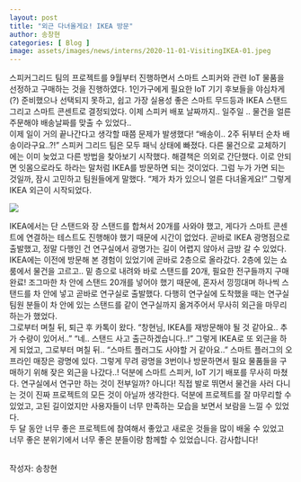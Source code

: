 ```yaml
---
layout: post
title: "외근 다녀올게요! IKEA 방문"
author: 송창현
categories: [ Blog ]
image: assets/images/news/interns/2020-11-01-VisitingIKEA-01.jpeg
---
```


스피커그리드 팀의 프로젝트를 9월부터 진행하면서 스마트 스피커와 관련 IoT 물품을 선정하고 구매하는 것을 진행하였다. 1인가구에게 필요한 IoT 기기 후보들을 야심차게(?) 준비했으나 선택되지 못하고, 쉽고 가장 실용성 좋은 스마트 무드등과 IKEA 스탠드 그리고 스마트 콘센트로 결정되었다. 이제 스피커 배포 날짜까지.. 일주일 .. 물건을 얼른 주문해야 배송날짜를 맞출 수 있었다..<br>
이제 일이 거의 끝나간다고 생각할 때쯤 문제가 발생했다! “배송이.. 2주 뒤부터 순차 배송이라구요..?!” 스피커 그리드 팀은 모두 패닉 상태에 빠졌다. 다른 물건으로 교체하기에는 이미 늦었고 다른 방법을 찾아보기 시작했다. 해결책은 의외로 간단했다. 이로 안되면 잇몸으로라도 하라는 말처럼 IKEA를 방문하면 되는 것이었다. 그럼 누가 가면 되는 것일까, 잠시 고민하고 팀원들에게 말했다. “제가 차가 있으니 얼른 다녀올게요!” 그렇게 IKEA 외근이 시작되었다.<br>

<img src="{{site.baseurl}}/assets/images/news/interns/2020-11-01-VisitingIKEA-02.jpeg">

IKEA에서는 단 스탠드와 장 스탠드를 합쳐서 20개를 사와야 했고, 게다가 스마트 콘센트에 연결하는 테스트도 진행해야 했기 때문에 시간이 없었다. 곧바로 IKEA 광명점으로 출발했고, 정말 다행인 건 연구실에서 광명가는 길이 어렵지 않아서 금방 갈 수 있었다. IKEA에는 이전에 방문해 본 경험이 있었기에 곧바로 2층으로 올라갔다. 2층에 있는 쇼룸에서 물건을 고르고.. 밑 층으로 내려와 바로 스탠드를 20개, 필요한 전구들까지 구매 완료! 조그마한 차 안에 스탠드 20개를 넣어야 했기 때문에, 혼자서 낑낑대며 하나씩 스탠드를 차 안에 넣고 곧바로 연구실로 출발했다. 다행히 연구실에 도착했을 때는 연구실 팀원 분들이 차 안에 있는 스탠드를 같이 연구실까지 옮겨주어서 무사히 외근을 마무리 하는가 했었다.<br>
그로부터 며칠 뒤, 퇴근 후 카톡이 왔다.
“창현님, IKEA를 재방문해야 될 것 같아요.. 추가 수량이 있어서..”
“네.. 스탠드 사고 출근하겠습니다..!” 그렇게 IKEA로 또 외근을 하게 되었고, 그로부터 며칠 뒤..
“스마트 플러그도 사야할 거 같아요..” 스마트 플러그의 오프라인 매장은 광명에 있다.
그렇게 무려 광명을 3번이나 방문하면서 필요 물품들을 구매하기 위해 잦은 외근을 나갔다..! 덕분에 스마트 스피커, IoT 기기 배포를 무사히 마쳤다. 연구실에서 연구만 하는 것이 전부일까? 아니다! 직접 발로 뛰면서 물건을 사러 다니는 것이 진짜 프로젝트의 모든 것이 아닐까 생각한다. 덕분에 프로젝트를 잘 마무리할 수 있었고, 고된 길이었지만 사용자들이 너무 만족하는 모습을 보면서 보람을 느낄 수 있었다. <br>
두 달 동안 너무 좋은 프로젝트에 참여해서 좋았고 새로운 것들을 많이 배울 수 있었고 너무 좋은 분위기에서 너무 좋은 분들이랑 함께할 수 있었습니다. 감사합니다!
<br><br>

작성자: 송창현 <br>